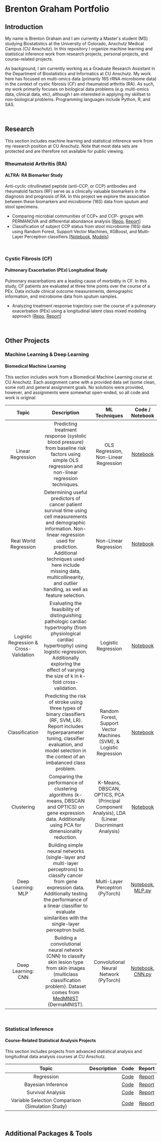 # Brenton Graham Portfolio

## Introduction  
My name is Brenton Graham and I am currently a Master's student (MS) studying Biostatistics at the University of Colorado, Anschutz Medical Campus (CU Anschutz). In this repository I organize machine learning and statistical inference work from research projects, personal projects, and course-related projects. 

As background, I am currently working as a Graduate Research Assistant in the Department of Biostatistics and Informatics at CU Anschutz. My work here has focused on multi-omics data (primarily 16S rRNA microbiome data) in the context of cystic fibrosis (CF) and rheumatoid arthritis (RA). As such, my work primarily focuses on biological data problems (e.g. multi-omics data, clinical data, etc), although I am interested in applying my skillset to non-biological problems. Programming languages include Python, R, and SAS.  

<br>

## Research
This section includes machine learning and statistical inference work from my research position at CU Anschutz. Note that most data sets are protected and are therefore not available for public viewing.  

### Rheumatoid Arthritis (RA)
#### ALTRA: RA Biomarker Study
Anti-cyclic citrullinated peptide (anti-CCP, or CCP) antibodies and rheumatoid factors (RF) serve as a clinically valuable biomarkers in the diagnosis and prognosis of RA. In this project we explore the association between these biomarkers and microbiome (16S) data from sputum and stool specimens.

* Comparing microbial communities of CCP+ and CCP- groups with PERMANOVA and differential abundance analysis [[Repo](https://github.com/BrentonGraham/ALTRA/tree/main/inference), [Report](https://github.com/BrentonGraham/altra/blob/main/inference/altra-inference.md)]
* Classification of subject CCP status from stool microbiome (16S) data using Random Forest, Support Vector Machines, XGBoost, and Multi-Layer Perceptron classifiers [[Notebook](https://github.com/BrentonGraham/ALTRA/blob/main/ml/ccp%2B_vs_ccp-_classification.ipynb), [Models](https://github.com/BrentonGraham/ALTRA/tree/main/ml/models)]

<br>

### Cystic Fibrosis (CF)
#### Pulmonary Exacerbation (PEx) Longitudinal Study
Pulmonary exacerbations are a leading cause of morbidity in CF. In this study, CF patients are evaluated at three time points over the course of a PEx. Data include clinical outcome measurements, demographic information, and microbiome data from sputum samples.

* Analyzing treatment response trajectory over the course of a pulmonary exacerbation (PEx) using a longitudinal latent class mixed modeling approach [[Repo](https://github.com/BrentonGraham/inference-anschutz/tree/main/longitudinal-latent-class-analysis), [Report](https://github.com/BrentonGraham/inference-anschutz/blob/main/longitudinal-latent-class-analysis/reports/lca-final-report.pdf)]

<br>

## Other Projects  
### Machine Learning & Deep Learning
#### Biomedical Machine Learning  
This section includes work from a Biomedical Machine Learning course at CU Anschutz. Each assignment came with a provided data set (some clean, some not) and general assignment goals. No solutions were provided, however, and assignments were somewhat open-ended, so all code and work is original.  

| Topic | Description | ML Techniques | Code / Notebook |
| :---: | :---: | :---: | :---: | 
| Linear Regression | Predicting treatment response (systolic blood pressure) from baseline risk factors using simple OLS regression and non-linear regression techniques. | OLS Regression, Non-Linear Regression | [Notebook](https://github.com/BrentonGraham/biomedical-ml-anschutz/blob/main/1.%20Linear%20Regression/LinearRegression.ipynb) |
| Real World Regression | Determining useful predictors of cancer patient survival time using cell measurements and demographic information. Non-linear regression used for prediction. Additional techniques used here include missing data, multicollinearity, and outlier handling, as well as feature selection. | Non-Linear Regression | [Notebook](https://github.com/BrentonGraham/biomedical-ml-anschutz/blob/main/2.%20Real%20World%20Regression/RealWorldRegression.ipynb) |
| Logistic Regression & Cross-Validation | Evaluating the feasibility of distinguishing pathologic cardiac hypertrophy (from physiological cardiac hypertrophy) using logistic regression. Additionally exploring the effect of varying the size of k in k-fold cross-validation. | Logistic Regression | [Notebook](https://github.com/BrentonGraham/biomedical-ml-anschutz/blob/main/3.%20Logistic%20Regression%20%26%20Cross-Validation/LogisticRegression%26CrossValidation.ipynb) |
| Classification | Predicting the risk of stroke using three types of binary classifiers (RF, SVM, LR). Report includes hyperparameter tuning, classifier evaluation, and model selection in the context of an imbalanced class problem. | Random Forest, Support Vector Machines (SVM), & Logistic Regression | [Notebook](https://github.com/BrentonGraham/biomedical-ml-anschutz/tree/main/4.%20Classification%20%26%20Model%20Selection) |
| Clustering | Comparing the performance of clustering algorithms (k-means, DBSCAN and OPTICS) on gene expression data. Additionally using PCA for dimensionality reduction. | K-Means, DBSCAN, OPTICS, PCA (Principal Component Analysis), LDA (Linear Discriminant Analysis) | [Notebook](https://github.com/BrentonGraham/biomedical-ml-anschutz/tree/main/5.%20Clustering) |
| Deep Learning: MLP | Building simple neural networks (single-layer and multi-layer perceptrons) to classify cancer from gene expression data. Additionally testing the performance of a linear classifier to evaluate similarities with the single-layer perceptron build. | Multi-Layer Perceptron (PyTorch) | [Notebook](https://github.com/BrentonGraham/biomedical-ml-anschutz/blob/main/6.%20Intro%20to%20Deep%20Learning/IntroDeepLearning.ipynb), [MLP.py](https://github.com/BrentonGraham/biomedical-ml-anschutz/blob/main/6.%20Intro%20to%20Deep%20Learning/NN_MultiLayer.py) |
| Deep Learning: CNN | Building a convolutional neural network (CNN) to classify skin lesion type from skin images (multiclass classification problem). Dataset comes from [MedMNIST](https://medmnist.com/) (DermaMNIST). | Convolutional Neural Network (PyTorch) | [Notebook](https://github.com/BrentonGraham/biomedical-ml-anschutz/blob/main/7.%20Convolutional%20Neural%20Networks/ConvolutionalNeuralNetworks.ipynb), [CNN.py](https://github.com/BrentonGraham/biomedical-ml-anschutz/blob/main/7.%20Convolutional%20Neural%20Networks/ConvNetwork.py) |

<br>

### Statistical Inference

#### Course-Related Statistical Analysis Projects 
This section includes projects from advanced statistical analysis and longitudinal data analysis courses at CU Anschutz.  

| Topic | Description | Code | Report |
| :---: | :---: | :---: | :---: | 
| Regression |  | [Code](https://github.com/BrentonGraham/inference-anschutz/tree/main/adv-methods-1-regression/code) | [Report](https://github.com/BrentonGraham/inference-anschutz/blob/main/adv-methods-1-regression/reports/regression-gum-disease-report.pdf) |
| Bayesian Inference |  | [Code](https://github.com/BrentonGraham/inference-anschutz/tree/main/adv-methods-2-bayesian-inference/code) | [Report](https://github.com/BrentonGraham/inference-anschutz/blob/main/adv-methods-2-bayesian-inference/reports/bayesian-inf-report.pdf) |
| Survival Analysis |  | [Code](https://github.com/BrentonGraham/inference-anschutz/tree/main/adv-methods-3-survival-analysis/code) | [Report](https://github.com/BrentonGraham/inference-anschutz/blob/main/adv-methods-3-survival-analysis/reports/survival-analysis-report.pdf) |
| Variable Selection Comparison (Simulation Study) |  | [Code](https://github.com/BrentonGraham/inference-anschutz/tree/main/adv-methods-4-variable-selection-sim/code) | [Report](https://github.com/BrentonGraham/inference-anschutz/blob/main/adv-methods-4-variable-selection-sim/reports/variable-selection-sim-report.pdf) |

<br>

## Additional Packages & Tools


